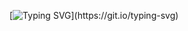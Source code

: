 
[![Typing SVG](https://readme-typing-svg.demolab.com?font=Fira+Code&duration=1000&pause=1&color=1A9AF7&width=435&lines=Hello!;My+name+is+Alex!;I'm+studying+GoLang!;Go%2C+Go%2C+Go!)](https://git.io/typing-svg)
<!--
**libles4/libles4** is a ✨ _special_ ✨ repository because its `README.md` (this file) appears on your GitHub profile.

Here are some ideas to get you started:

- 🔭 I’m currently working on ...
- 🌱 I’m currently learning ...
- 👯 I’m looking to collaborate on ...
- 🤔 I’m looking for help with ...
- 💬 Ask me about ...
- 📫 How to reach me: ...
- 😄 Pronouns: ...
- ⚡ Fun fact: ...
-->
